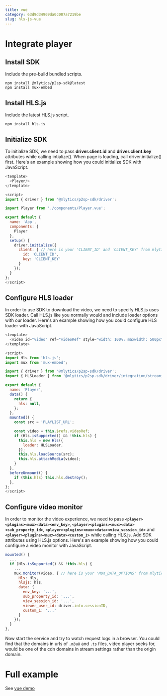 ```yaml
---
title: vue
category: 63d9d34969da0c007a7219be
slug: hls-js-vue
---
```

# Integrate player

## Install SDK

Include the pre-build bundled scripts.

```text
npm install @mlytics/p2sp-sdk@latest
npm install mux-embed
```



## Install HLS.js

Include the latest HLS.js script.

```text
npm install hls.js
```



## Initialize SDK

To initialize SDK, we need to pass **driver.client.id** and **driver.client.key** attributes while calling intialize(). When page is loading, call driver.initialize() first. Here's an example showing how you could initialize SDK with JavaScript.

```javascript
<template>
  <Player/>
</template>

<script>
import { driver } from '@mlytics/p2sp-sdk/driver';

import Player from './components/Player.vue';

export default {
  name: 'App',
  components: {
    Player
  },
  setup() {
    driver.initialize({
      client: { // here is your 'CLIENT_ID' and 'CLIENT_KEY' from mlytics portal
        id: 'CLIENT_ID',
        key: 'CLIENT_KEY'
      }
    });
  }
};
</script>
```



## Configure HLS loader

In order to use SDK to download the video, we need to specify HLS.js uses SDK loader. Call HLS.js like you normally would and include loader options with our loader. Here's an example showing how you could configure HLS loader with JavaScript.

```javascript
<template>
  <video id="video" ref="videoRef" style="width: 100%; maxwidth: 500px" />
</template>

<script>
import Hls from 'hls.js';
import mux from 'mux-embed';

import { driver } from '@mlytics/p2sp-sdk/driver';
import { HLSLoader } from '@mlytics/p2sp-sdk/driver/integration/streaming/hls';

export default {
  name: 'Player',
  data() {
    return {
      hls: null,
    };
  },
  mounted() {
    const src = 'PLAYLIST_URL';

    const video = this.$refs.videoRef;
    if (Hls.isSupported() && !this.hls) {
      this.hls = new Hls({
        loader: HLSLoader,
      });
      this.hls.loadSource(src);
      this.hls.attachMedia(video);
    }
  },
  beforeUnmount() {
    if (this.hls) this.hls.destroy();
  },
};
</script>
```



## Configure video monitor

In order to monitor the video experience, we need to pass **`<player><plugins><mux><data><env_key>`**, **`<player><plugins><mux><data><sub_property_id>`**, **`<player><plugins><mux><data><view_session_id>`** and **`<player><plugins><mux><data><custom_1>`** while calling HLS.js. Add SDK attributes using HLS.js options. Here's an example showing how you could configure a video monitor with JavaScript.

```javascript
mounted() {
  ...
  if (Hls.isSupported() && !this.hls) {
    ...
    mux.monitor(video, { // here is your 'MUX_DATA_OPTIONS' from mlytics portal
      Hls: Hls,
      hlsjs: hls,
      data: {
        env_key: '...',
        sub_property_id: '...',
        view_session_id: '...',
        viewer_user_id: driver.info.sessionID,
        custom_1: '...'
      }
    });
  }
},
```

Now start the service and try to watch request logs in a browser. You could find that the domains in urls of `.m3u8` and `.ts` files, video player seeks for,  would be one of the cdn domains in stream settings rather than the origin domain.


# Full example

See [vue demo](https://github.com/mlytics/stream-sdk-guide/tree/main/HLS.js/vue-sample)